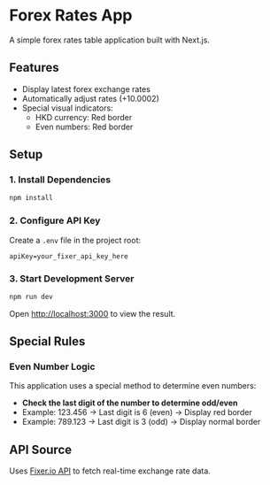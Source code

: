 # Forex Rates App

A simple forex rates table application built with Next.js.

## Features

- Display latest forex exchange rates
- Automatically adjust rates (+10.0002)
- Special visual indicators:
  - HKD currency: Red border
  - Even numbers: Red border

## Setup

### 1. Install Dependencies
```bash
npm install
```

### 2. Configure API Key
Create a `.env` file in the project root:
```
apiKey=your_fixer_api_key_here
```

### 3. Start Development Server
```bash
npm run dev
```

Open [http://localhost:3000](http://localhost:3000) to view the result.

## Special Rules

### Even Number Logic
This application uses a special method to determine even numbers:
- **Check the last digit of the number to determine odd/even**
- Example: 123.456 → Last digit is 6 (even) → Display red border
- Example: 789.123 → Last digit is 3 (odd) → Display normal border

## API Source

Uses [Fixer.io API](https://fixer.io/) to fetch real-time exchange rate data.
